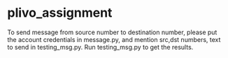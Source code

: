 # plivo_assignment
To send message from source number to destination number,
please put the account credentials in message.py, and
mention src,dst numbers, text to send in testing_msg.py.
Run testing_msg.py to get the results.
